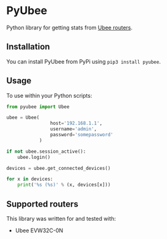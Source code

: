 # PyUbee
Python library for getting stats from [Ubee routers](http://www.ubeeinteractive.com/products).

Installation
------------

You can install PyUbee from PyPi using `pip3 install pyubee`.

Usage
-----

To use within your Python scripts:
```python
from pyubee import Ubee

ubee = Ubee(
                host='192.168.1.1',
                username='admin',
                password='somepassword'
            )

if not ubee.session_active():
    ubee.login()

devices = ubee.get_connected_devices()

for x in devices:
    print('%s (%s)' % (x, devices[x]))
```

Supported routers
-----------------
This library was written for and tested with:

* Ubee EVW32C-0N
